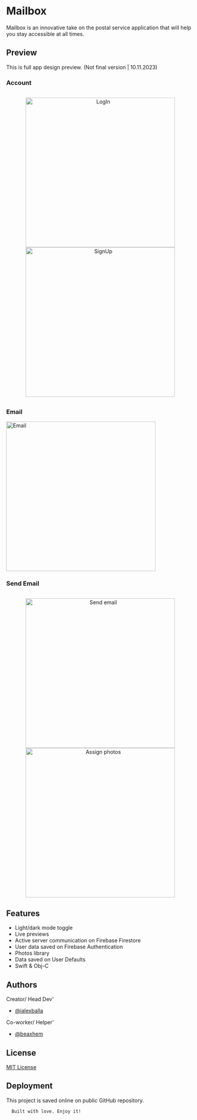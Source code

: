 
# Mailbox

Mailbox is an innovative take on the postal service application that will help you stay accessible at all times.


## Preview
This is full app design preview. (Not final version | 10.11.2023)

### Account
<div align="center" style="margin: 30px;">
<img height="400" src="https://github.com/ialexballa/Mailbox/blob/main/Demo/Account/LogIn.png" alt="LogIn">
<img height="400" src="https://github.com/ialexballa/Mailbox/blob/main/Demo/Account/SignUp.png" alt="SignUp">
</div>

### Email
<img height="400" src="https://github.com/ialexballa/Mailbox/blob/main/Demo/Email/EmailPreview.png" alt="Email">

### Send Email
<div align="center" style="margin: 30px;">
<img height="400" src="https://github.com/ialexballa/Mailbox/blob/main/Demo/SendEmail/SimpleEmail.png" alt="Send email">
<img height="400" src="https://github.com/ialexballa/Mailbox/blob/main/Demo/SendEmail/AssignFiles.png" alt="Assign photos">
</div>

## Features

- Light/dark mode toggle
- Live previews
- Active server communication on Firebase Firestore
- User data saved on Firebase Authentication
- Photos library
- Data saved on User Defaults
- Swift & Obj-C


## Authors
Creator/ Head Dev'

- [@ialexballa](https://github.com/ialexballa)
  
Co-worker/ Helper'
- [@beaxhem](https://github.com/beaxhem)


## License

[MIT License](https://choosealicense.com/licenses/mit/)


## Deployment

This project is saved online on public GitHub repository.

```bash
  Built with love. Enjoy it!
```

